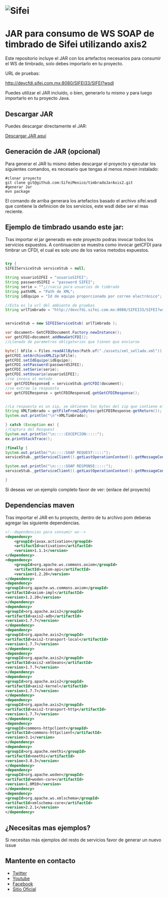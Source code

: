# ![Sifei](https://www.sifei.com.mx/web/image/res.company/1/logo?unique=38c7250)




# JAR para consumo  de WS SOAP de timbrado de Sifei utilizando axis2

Este repositorio incluye el JAR con los artefactos necesarios para consumir el WS de timbrado, solo debes importarlo en tu proyecto.

URL de pruebas:

http://devcfdi.sifei.com.mx:8080/SIFEI33/SIFEI?wsdl


Puedes utilizar el JAR incluido, o bien, generarlo tu mismo y para luego importarlo en tu proyecto Java.


## Descargar JAR
Puedes descargar directamente el JAR:

[Descargar JAR aquí](https://github.com/SifeiMexico/timbradoJarAxis2/raw/master/target/mx.com.sifei-1.0.0.jar)


## Generación de JAR (opcional)
 
Para generar el JAR tu mismo debes descargar el proyecto y ejecutar los siguientes comandos, es necesario que tengas al menos *maven* instalado:



```shell
#clonar proyecto
git clone git@github.com:SifeiMexico/timbradoJarAxis2.git
#generar Jar
mvn package

```
El comando  de arriba generara los artefactos basado el archivo sifei.wsdl que contiene la definicion de los servicios, este wsdl debe ser el mas reciente.

## Ejemplo de timbrado usando este jar:
Tras importar el jar generado en este proyecto podras invocar todos los servicios expuestos. A continuacion se muestra como invocar getCFDI para timbrar un CFDI, el cual es solo uno de los varios metodos expuestos.

```java
       
try {
SIFEIServiceStub serviceStub = null;

String usuarioSIFEI = "usuarioSIFEI";
String passwordSIFEI = "password SIFEI";
String serie = "";//vacia para usuarios de timbrado
String pathXML = "Path de XML";
String idEquipo = "Id de equipo proporcionado por correo electrónico";

//Esta es la url del ambiente de pruebas
String urlTimbrado = "http://devcfdi.sifei.com.mx:8080/SIFEI33/SIFEI?wsdl";


serviceStub = new SIFEIServiceStub( urlTimbrado );

var document= GetCFDIDocument.Factory.newInstance();
var getCFDI=document.addNewGetCFDI();
//Llenado de parametros obligatorios que tienen que enviarse

byte[] bFile = Files.readAllBytes(Path.of("./assets/xml_sellado.xml"));
getCFDI.setArchivoXMLZip(bFile);
getCFDI.setIdEquipo(idEquipo);
getCFDI.setPassword(passwordSIFEI);
getCFDI.setSerie(serie);
getCFDI.setUsuario(usuarioSIFEI);      
//se invoca al metodo
var getCFDIResponseE = serviceStub.getCFDI(document);
//se extrae la respuesta
var getCFDIResponse = getCFDIResponseE.getGetCFDIResponse();


//La respuesta es un zip, se obtienen los bytes del zip que contiene el XML.
String XMLTimbrado = getFileFromZipBytes(getCFDIResponse.getReturn());
System.out.println("\n"+XMLTimbrado);

} catch (Exception ex) {
//Captura del Resquest
System.out.println("\n:::::EXCEPCION:::::");
ex.printStackTrace();

}finally {
System.out.println("\n:::::SOAP REQUEST:::::");
serviceStub._getServiceClient().getLastOperationContext().getMessageContext("Out").getEnvelope().serialize(System.out);

System.out.println("\n:::::SOAP RESPONSE:::::");
serviceStub._getServiceClient().getLastOperationContext().getMessageContext("In").getEnvelope().serialize(System.out);

}
```
Si deseas ver un ejemplo completo favor de ver:
{enlace del proyecto}

## Dependencias maven
Tras importar el JAR en tu proyecto, dentro de tu archivo pom deberas agregar las siguiente dependencias.


```xml
<!--dependencias para consumir ws-->
<dependency>
    <groupId>javax.activation</groupId>
    <artifactId>activation</artifactId>
    <version>1.1.1</version>
</dependency>
<dependency>
    <groupId>org.apache.ws.commons.axiom</groupId>
    <artifactId>axiom-api</artifactId>
    <version>1.2.20</version>
</dependency>
<dependency>
<groupId>org.apache.ws.commons.axiom</groupId>
<artifactId>axiom-impl</artifactId>
<version>1.2.20</version>
</dependency>
<dependency>
<groupId>org.apache.axis2</groupId>
<artifactId>axis2-adb</artifactId>
<version>1.7.7</version>
</dependency>
<dependency>
<groupId>org.apache.axis2</groupId>
<artifactId>axis2-transport-local</artifactId>
<version>1.7.7</version>
</dependency>
<dependency>
<groupId>org.apache.axis2</groupId>
<artifactId>axis2-xmlbeans</artifactId>
<version>1.7.7</version>
</dependency>
<dependency>
<groupId>org.apache.axis2</groupId>
<artifactId>axis2-kernel</artifactId>
<version>1.7.7</version>
</dependency>
<dependency>
<groupId>org.apache.axis2</groupId>
<artifactId>axis2-transport-http</artifactId>
<version>1.7.7</version>
</dependency>
<dependency>
<groupId>commons-httpclient</groupId>
<artifactId>commons-httpclient</artifactId>
<version>3.1</version>
</dependency>
<dependency>
<groupId>org.apache.neethi</groupId>
<artifactId>neethi</artifactId>
<version>3.0.3</version>
</dependency>
<dependency>
<groupId>org.apache.woden</groupId>
<artifactId>woden-core</artifactId>
<version>1.0M10</version>
</dependency>
<dependency>
<groupId>org.apache.ws.xmlschema</groupId>
<artifactId>xmlschema-core</artifactId>
<version>2.2.1</version>
</dependency>
```



## ¿Necesitas mas ejemplos?
Si necesitas más ejemplos del resto de servicios favor de generar un nuevo issue

## Mantente en contacto

- [Twitter](https://twitter.com/sifeimexico)
- [Youtube](https://www.youtube.com/sifeimexico)
- [Facebook](https://www.facebook.com/sifeimexico)
- [Sitio Oficial](https://www.sifei.com.mx/)

